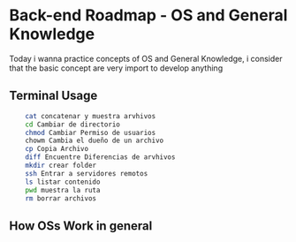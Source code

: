 # Back-end Roadmap - OS and General Knowledge

Today i wanna practice concepts of OS and General Knowledge, i consider that the basic concept are very import to develop anything

## Terminal Usage

```bash
    cat concatenar y muestra arvhivos
    cd Cambiar de directorio
    chmod Cambiar Permiso de usuarios
    chowm Cambia el dueño de un archivo
    cp Copia Archivo
    diff Encuentre Diferencias de arvhivos
    mkdir crear folder
    ssh Entrar a servidores remotos
    ls listar contenido
    pwd muestra la ruta
    rm borrar archivos
```


## How OSs Work in general

